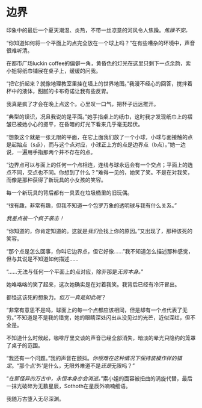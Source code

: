 # 边界

印象中的最后一个夏天潮湿、炎热，不带一丝凉意的河风令人焦躁。*焦躁不安。*

“你知道如何将一个平面上的点完全放在一个球上吗？”在有些嘈杂的环境中，声音很难听清。

在都市广场luckin coffee的偏僻一角，黄昏色的灯光在这里只剩下一点余韵，索小姐将纸巾铺展在桌子上，缓缓的问我。

“把它折起来？就像地理教室里挂在墙上的世界地图。”我漫不经心的回答，搅拌着杯中的液体，甜腻的卡布奇诺让我有些反胃。

我真是疯了才会在晚上点这个。心里叹一口气，把杯子远远推开。

“典型的误识，况且我说的是平面。”她手指桌上的纸巾，这时我才发现纸巾上的褶皱已被她小心的摁平，在昏暗的灯光下看来几乎毫无起伏。

“想象这个就是一张无限的平面，在它上面我们放了一个小球，小球与面接触的点是起始点（s点），而与这个点对应，小球正上方的点是边界点（b点）。”她一边说，一遍用手指那两个并不存在的点。

“边界点可以与面上的任何一个点相连，连线与球永远会有一个交点；平面上的选点不同，交点也不同。你想到了什么？”难得一见的，她笑了笑。不是在对我笑，而像是那种获得了新玩具的小女孩的笑容。

每一个新玩具的背后都有一具丢在垃圾桶里的旧玩偶。

“很有趣，非常有趣，但我不知道一个包罗万象的透明球与我有什么关系。”

*我差点被一个疯子袭击！*

“你知道的，你肯定知道的。这就是*我们*会找上你的原因。”又出现了，那种该死的笑容。

“那个点是怎么回事，你叫它边界点，但它好像……”我不知道怎么描述那种感觉，但与其说是不知道如何描述……

“……无法与任何一个平面上的点对应，除非那是*无穷本身。*”

她咯咯咯的笑了起来，这次她确实是在对着我笑。我背后已经有冷汗冒出。

都怪这该死的想象力。*但万一真是如此呢*？

“非常有意思不是吗，球面上的每一个点都应该相同，但是却有一个点代表了无穷。”不知道是不是我的错觉，她的眼睛深处闪出从没见过的光芒，近似深红，但不全是。

不知道什么时候起，咖啡厅里交谈的声音已经全部消失，暗淡的晕光只隐约的笼罩了桌子的范围。

“我还有一个问题。”我的声音在颤抖。*你很难在这种情况下保持装模作样的镇定*。“那个点‘外’是什么，无限外难道不是*还是*无限吗？”

“*在那怪异的万古中，永恒本身亦会消逝。*”索小姐的面容被扭曲的涡旋代替，最后一抹光破碎为无数星辰，Sothoth在星辰外喃喃细语。

我随万古堕入无尽深渊。

 